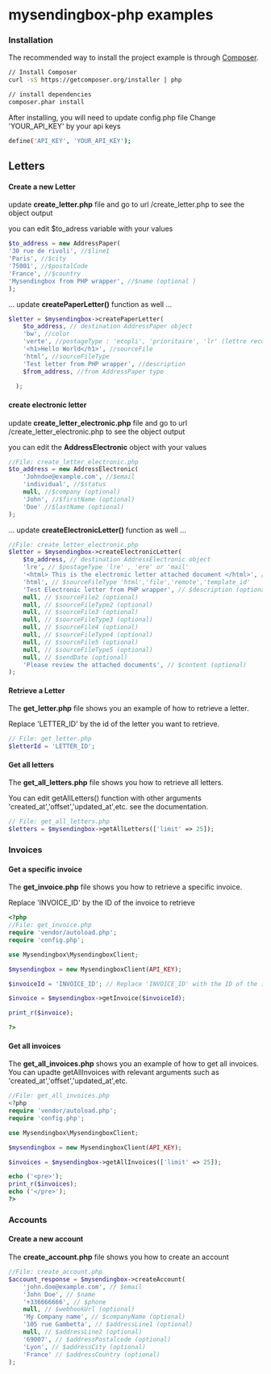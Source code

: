 # mysendingbox-php examples

### Installation

The recommended way to install the project example is through [Composer](http://getcomposer.org).

```bash
// Install Composer
curl -sS https://getcomposer.org/installer | php

// install dependencies
composer.phar install
```

After installing, you will need to update config.php file
Change 'YOUR_API_KEY' by your api keys


```bash
define('API_KEY', 'YOUR_API_KEY');
```

## Letters 
#### Create a new Letter

update __create_letter.php__ file and go to url /create_letter.php to see the object output

you can edit $to_adress variable with your values

```php
$to_address = new AddressPaper(
'30 rue de rivoli', //$line1
'Paris', //$city
'75001', //$postalCode
'France', //$country
'Mysendingbox from PHP wrapper', //$name (optional )
);
```

...  update **createPaperLetter()** function as well ...

```php
$letter = $mysendingbox->createPaperLetter(
    $to_address, // destination AddressPaper object
    'bw', //color
    'verte', //postageType : 'ecopli', 'prioritaire', 'lr' (lettre recommandée), 'lrar' (lettre recommandée avec accusé de réception)' etc.
    '<h1>Hello World</h1>', //sourceFile
    'html', //sourceFileType
    'Test letter from PHP wrapper', //description
    $from_address, //from AddressPaper type
  
  );
```

#### create electronic letter
update __create_letter_electronic.php__ file and go to url /create_letter_electronic.php to see the object output

you can edit the __AddressElectronic__ object with your values

```php
//File: create_letter_electronic.php
$to_address = new AddressElectronic(
    'Johndoe@example.com', //$email
    'individual', //$status
    null, //$company (optional)
    'John', //$firstName (optional)
    'Doe' //$lastName (optional)
);
```

...  update **createElectronicLetter()** function as well ...

```php
//File: create_letter_electronic.php
$letter = $mysendingbox->createElectronicLetter(
    $to_address, // destination AddressElectronic object
    'lre', // $postageType 'lre' , 'ere' or 'mail'
    '<html> This is the electronic letter attached document </html>', // $sourceFile
    'html', // $sourceFileType 'html','file','remote','template_id'
    'Test Electronic letter from PHP wrapper', // $description (optional)
    null, // $sourceFile2 (optional)
    null, // $sourceFileType2 (optional)
    null, // $sourceFile3 (optional)
    null, // $sourceFileType3 (optional)
    null, // $sourceFile4 (optional)
    null, // $sourceFileType4 (optional)
    null, // $sourceFile5 (optional)
    null, // $sourceFileType5 (optional)
    null, // $sendDate (optional)
    'Please review the attached documents', // $content (optional)
);
```

#### Retrieve a Letter

The __get_letter.php__ file shows you an example of how to retrieve a letter. 

Replace 'LETTER_ID' by the id of the letter you want to retrieve.

```php
// File: get_letter.php
$letterId = 'LETTER_ID'; 
```

#### Get all letters

The __get_all_letters.php__ file shows you how to retrieve all letters.

You can edit getAllLetters() function with other arguments 'created_at','offset','updated_at',etc.
see the documentation.

```php
// File: get_all_letters.php
$letters = $mysendingbox->getAllLetters(['limit' => 25]);
```

### Invoices

#### Get a specific invoice

The __get_invoice.php__ file shows you how to retrieve a specific invoice.

Replace 'INVOICE_ID' by the ID of the invoice to retrieve

```php
<?php
//File: get_invoice.php
require 'vendor/autoload.php';
require 'config.php';

use Mysendingbox\MysendingboxClient;

$mysendingbox = new MysendingboxClient(API_KEY);

$invoiceId = 'INVOICE_ID'; // Replace 'INVOICE_ID' with the ID of the invoice you want to retrieve

$invoice = $mysendingbox->getInvoice($invoiceId);

print_r($invoice);

?>
```

#### Get all invoices

The __get_all_invoices.php__ shows you an example of how to get all invoices.
You can upadte getAllInvoices with relevant arguments such as 'created_at','offset','updated_at',etc.

```php
//File: get_all_invoices.php
<?php
require 'vendor/autoload.php';
require 'config.php';

use Mysendingbox\MysendingboxClient;

$mysendingbox = new MysendingboxClient(API_KEY);

$invoices = $mysendingbox->getAllInvoices(['limit' => 25]);

echo ('<pre>');
print_r($invoices);
echo ('</pre>');
?>
```

### Accounts

#### Create a new account

The __create_account.php__ file shows you how to create an account

```php
//File: create_account.php
$account_response = $mysendingbox->createAccount(
    'john.doe@example.com', // $email
    'John Doe', // $name
    '+336666666', // $phone
    null, // $webhookUrl (optional)
    'My Company name', // $companyName (optional)
    '105 rue Gambetta', // $addressLine1 (optional)
    null, // $addressLine2 (optional)
    '69007', // $addressPostalcode (optional)
    'Lyon', // $addressCity (optional)
    'France' // $addressCountry (optional)
);
```
